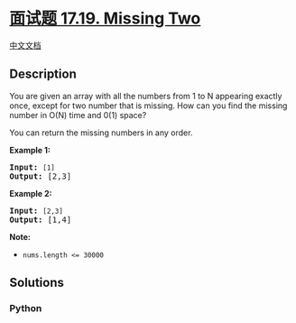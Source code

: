 # [面试题 17.19. Missing Two]()

[中文文档](/lcci/17.19.Missing%20Two/README.md)

## Description

<p>You are given an array with all the numbers from 1 to N appearing exactly once, except for two number that is missing. How can you find the missing number in O(N) time and 0(1) space?</p>

<p>You can return the missing numbers in any order.</p>

<p><strong>Example 1:</strong></p>

<pre>
<strong>Input:</strong> <code>[1]</code>
<strong>Output: </strong>[2,3]</pre>

<p><strong>Example 2:</strong></p>

<pre>
<strong>Input:</strong> <code>[2,3]</code>
<strong>Output: </strong>[1,4]</pre>

<p><strong>Note: </strong></p>

<ul>
	<li><code>nums.length &lt;=&nbsp;30000</code></li>
</ul>


## Solutions

<!-- tabs:start -->

### **Python**

```python

```

<!-- tabs:end -->
